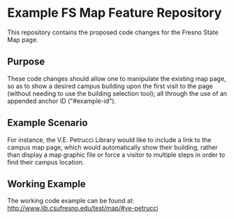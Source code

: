 # Example FS Map Feature Repository
This repository contains the proposed code changes for the Fresno State Map page. 

## Purpose
These code changes should allow one to manipulate the existing map page, so as to show a desired campus building upon the first visit to the page (without needing to use the building selection tool); all through the use of an appended anchor ID ("#example-id").

## Example Scenario
For instance, the V.E. Petrucci Library would like to include a link to the campus map page, which would automatically show their building, rather than display a map graphic file or force a visitor to multiple steps in order to find their campus location.

## Working Example
The working code example can be found at: http://www.lib.csufresno.edu/test/map/#ve-petrucci
